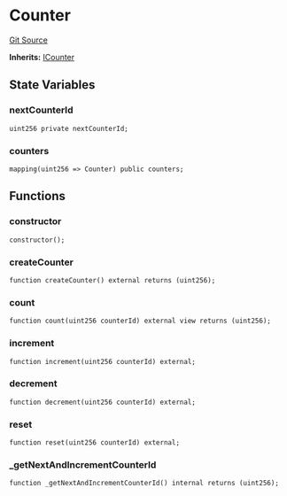 # Counter
[Git Source](https://github.com/partyscript/solstarter/blob/a55d32ccd0d67c5b3d382a48012977f2ba04180f/contracts/Counter.sol)

**Inherits:**
[ICounter](/contracts/interfaces/ICounter.sol/contract.ICounter.md)


## State Variables
### nextCounterId

```solidity
uint256 private nextCounterId;
```


### counters

```solidity
mapping(uint256 => Counter) public counters;
```


## Functions
### constructor


```solidity
constructor();
```

### createCounter


```solidity
function createCounter() external returns (uint256);
```

### count


```solidity
function count(uint256 counterId) external view returns (uint256);
```

### increment


```solidity
function increment(uint256 counterId) external;
```

### decrement


```solidity
function decrement(uint256 counterId) external;
```

### reset


```solidity
function reset(uint256 counterId) external;
```

### _getNextAndIncrementCounterId


```solidity
function _getNextAndIncrementCounterId() internal returns (uint256);
```

